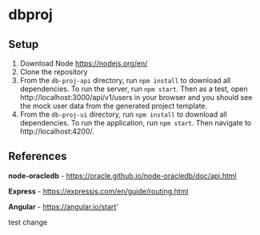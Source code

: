 # dbproj
## Setup

1. Download Node https://nodejs.org/en/
2. Clone the repository
3. From the `db-proj-api` directory, run `npm install` to download all dependencies. To run the server, run `npm start`. Then as a test, open http://localhost:3000/api/v1/users in your browser and you should see the mock user data from the generated project template.
4. From the `db-proj-ui` directory, run `npm install` to download all dependencies. To run the application, run `npm start`. Then navigate to http://localhost:4200/.

## References

**node-oracledb** - https://oracle.github.io/node-oracledb/doc/api.html

**Express** - https://expressjs.com/en/guide/routing.html

**Angular** - https://angular.io/start'

test change